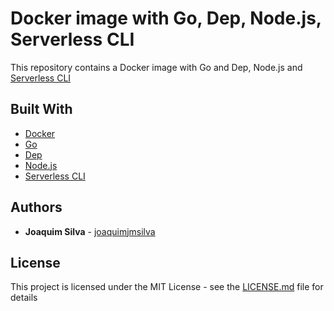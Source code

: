 # Docker image with Go, Dep, Node.js, Serverless CLI

This repository contains a Docker image with Go and Dep, Node.js and [Serverless CLI](https://serverless.com/cli/)

## Built With

* [Docker](https://www.docker.com/)
* [Go](https://golang.org/)
* [Dep](https://github.com/golang/dep/)
* [Node.js](https://nodejs.org/)
* [Serverless CLI](https://serverless.com/cli/)

## Authors

* **Joaquim Silva** - [joaquimjmsilva](https://github.com/joaquimjmsilva/)

## License

This project is licensed under the MIT License - see the [LICENSE.md](LICENSE.md) file for details
